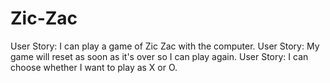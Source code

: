 # Zic-Zac

User Story: I can play a game of Zic Zac with the computer.
User Story: My game will reset as soon as it's over so I can play again.
User Story: I can choose whether I want to play as X or O.
